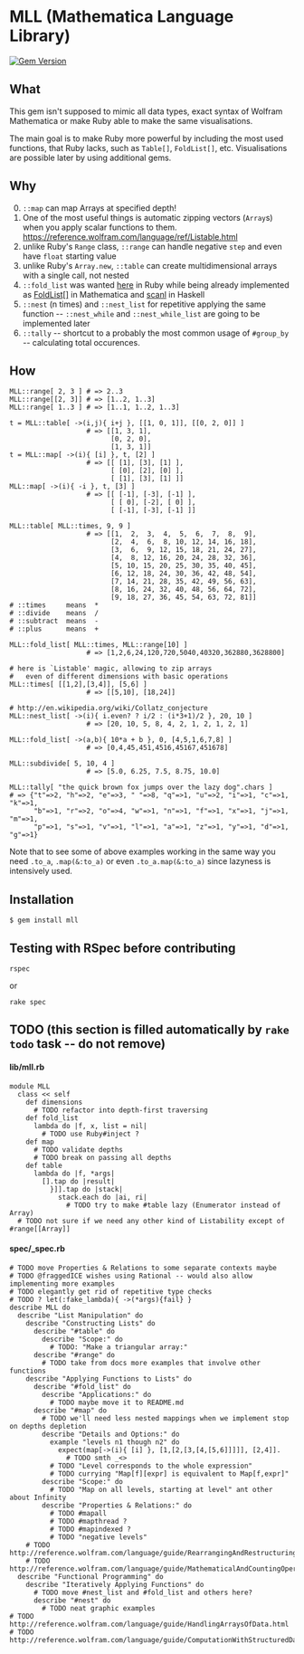 # MLL (Mathematica Language Library)

[![Gem Version](https://badge.fury.io/rb/mll.svg)](http://badge.fury.io/rb/mll)

## What

This gem isn't supposed to mimic all data types, exact syntax of Wolfram Mathematica or make Ruby able to make the same visualisations.

The main goal is to make Ruby more powerful by including the most used functions, that Ruby lacks, such as `Table[]`, `FoldList[]`, etc. Visualisations are possible later by using additional gems.

## Why

0. `::map` can map Arrays at specified depth!
1. One of the most useful things is automatic zipping vectors (`Array`s) when you apply scalar functions to them. https://reference.wolfram.com/language/ref/Listable.html
2. unlike Ruby's `Range` class, `::range` can handle negative `step` and even have `float` starting value
3. unlike Ruby's `Array.new`, `::table` can create multidimensional arrays with a single call, not nested
4. `::fold_list` was wanted [here](http://stackoverflow.com/q/1475808/322020) in Ruby while being already implemented as [FoldList[]](http://reference.wolfram.com/language/ref/FoldList.html) in Mathematica and [scanl](http://hackage.haskell.org/package/base-4.8.0.0/docs/Prelude.html#v:scanl) in Haskell
5. `::nest` (n times) and `::nest_list` for repetitive applying the same function -- `::nest_while` and `::nest_while_list` are going to be implemented later
6. `::tally` -- shortcut to a probably the most common usage of `#group_by` -- calculating total occurences.

## How

    MLL::range[ 2, 3 ] # => 2..3
    MLL::range[[2, 3]] # => [1..2, 1..3]
    MLL::range[ 1..3 ] # => [1..1, 1..2, 1..3]

    t = MLL::table[ ->(i,j){ i+j }, [[1, 0, 1]], [[0, 2, 0]] ]
                       # => [[1, 3, 1],
                             [0, 2, 0],
                             [1, 3, 1]]
    t = MLL::map[ ->(i){ [i] }, t, [2] ]
                       # => [[ [1], [3], [1] ],
                             [ [0], [2], [0] ],
                             [ [1], [3], [1] ]]
    MLL::map[ ->(i){ -i }, t, [3] ]
                       # => [[ [-1], [-3], [-1] ],
                             [ [ 0], [-2], [ 0] ],
                             [ [-1], [-3], [-1] ]]

    MLL::table[ MLL::times, 9, 9 ]
                       # => [[1,  2,  3,  4,  5,  6,  7,  8,  9],
                             [2,  4,  6,  8, 10, 12, 14, 16, 18],
                             [3,  6,  9, 12, 15, 18, 21, 24, 27],
                             [4,  8, 12, 16, 20, 24, 28, 32, 36],
                             [5, 10, 15, 20, 25, 30, 35, 40, 45],
                             [6, 12, 18, 24, 30, 36, 42, 48, 54],
                             [7, 14, 21, 28, 35, 42, 49, 56, 63],
                             [8, 16, 24, 32, 40, 48, 56, 64, 72],
                             [9, 18, 27, 36, 45, 54, 63, 72, 81]]
    # ::times     means  *
    # ::divide    means  /
    # ::subtract  means  -
    # ::plus      means  +

    MLL::fold_list[ MLL::times, MLL::range[10] ]
                       # => [1,2,6,24,120,720,5040,40320,362880,3628800]

    # here is `Listable' magic, allowing to zip arrays
    #   even of different dimensions with basic operations
    MLL::times[ [[1,2],[3,4]], [5,6] ]
                       # => [[5,10], [18,24]]
    
    # http://en.wikipedia.org/wiki/Collatz_conjecture
    MLL::nest_list[ ->(i){ i.even? ? i/2 : (i*3+1)/2 }, 20, 10 ]
                       # => [20, 10, 5, 8, 4, 2, 1, 2, 1, 2, 1]

    MLL::fold_list[ ->(a,b){ 10*a + b }, 0, [4,5,1,6,7,8] ]
                       # => [0,4,45,451,4516,45167,451678]

    MLL::subdivide[ 5, 10, 4 ]
                       # => [5.0, 6.25, 7.5, 8.75, 10.0]
    
    MLL::tally[ "the quick brown fox jumps over the lazy dog".chars ]
    # => {"t"=>2, "h"=>2, "e"=>3, " "=>8, "q"=>1, "u"=>2, "i"=>1, "c"=>1, "k"=>1,
          "b"=>1, "r"=>2, "o"=>4, "w"=>1, "n"=>1, "f"=>1, "x"=>1, "j"=>1, "m"=>1,
          "p"=>1, "s"=>1, "v"=>1, "l"=>1, "a"=>1, "z"=>1, "y"=>1, "d"=>1, "g"=>1}

Note that to see some of above examples working in the same way you need `.to_a`, `.map(&:to_a)` or even `.to_a.map(&:to_a)` since lazyness is intensively used.

## Installation

    $ gem install mll

## Testing with RSpec before contributing

    rspec

or

    rake spec

## TODO (this section is filled automatically by `rake todo` task -- do not remove)

#### lib/mll.rb

```
module MLL
  class << self
    def dimensions
      # TODO refactor into depth-first traversing
    def fold_list
      lambda do |f, x, list = nil|
        # TODO use Ruby#inject ?
    def map
      # TODO validate depths
      # TODO break on passing all depths
    def table
      lambda do |f, *args|
        [].tap do |result|
          }]].tap do |stack|
            stack.each do |ai, ri|
              # TODO try to make #table lazy (Enumerator instead of Array)
  # TODO not sure if we need any other kind of Listability except of #range[[Array]]
```

#### spec/_spec.rb

```
# TODO move Properties & Relations to some separate contexts maybe
# TODO @fraggedICE wishes using Rational -- would also allow implementing more examples
# TODO elegantly get rid of repetitive type checks
# TODO ? let(:fake_lambda){ ->(*args){fail} }
describe MLL do
  describe "List Manipulation" do
    describe "Constructing Lists" do
      describe "#table" do
        describe "Scope:" do
          # TODO: "Make a triangular array:"
      describe "#range" do
        # TODO take from docs more examples that involve other functions
    describe "Applying Functions to Lists" do
      describe "#fold_list" do
        describe "Applications:" do
          # TODO maybe move it to README.md
      describe "#map" do
        # TODO we'll need less nested mappings when we implement stop on depths depletion
        describe "Details and Options:" do
          example "levels n1 though n2" do
            expect(map[->(i){ [i] }, [1,[2,[3,[4,[5,6]]]]], [2,4]].
              # TODO smth _<>
          # TODO "Level corresponds to the whole expression"
          # TODO currying "Map[f][expr] is equivalent to Map[f,expr]"
        describe "Scope:" do
          # TODO "Map on all levels, starting at level" ant other about Infinity
        describe "Properties & Relations:" do
          # TODO #mapall
          # TODO #mapthread ?
          # TODO #mapindexed ?
          # TODO "negative levels"
    # TODO http://reference.wolfram.com/language/guide/RearrangingAndRestructuringLists.html
    # TODO http://reference.wolfram.com/language/guide/MathematicalAndCountingOperationsOnLists.html
  describe "Functional Programming" do
    describe "Iteratively Applying Functions" do
      # TODO move #nest_list and #fold_list and others here?
      describe "#nest" do
        # TODO neat graphic examples
# TODO http://reference.wolfram.com/language/guide/HandlingArraysOfData.html
# TODO http://reference.wolfram.com/language/guide/ComputationWithStructuredDatasets.html
```
